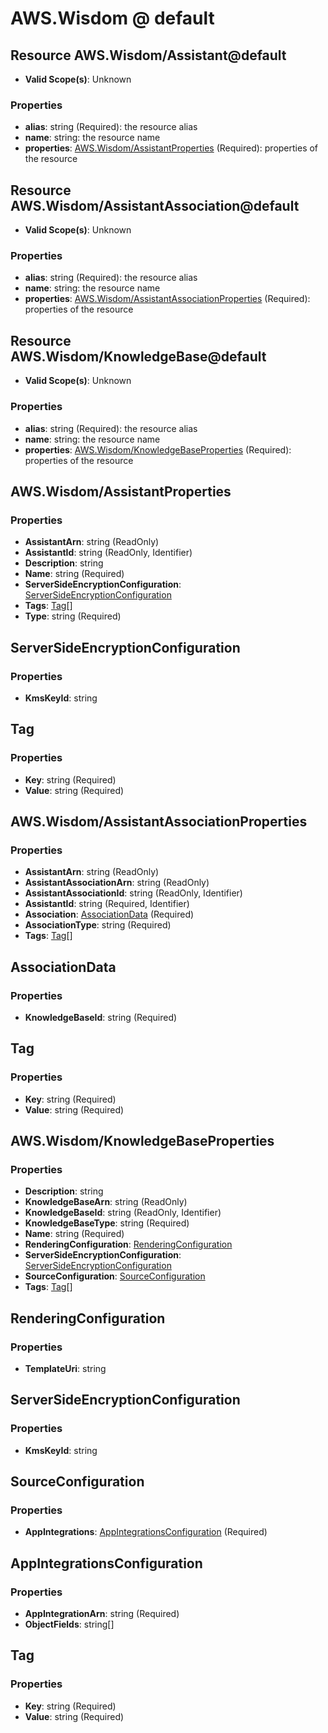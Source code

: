 # AWS.Wisdom @ default

## Resource AWS.Wisdom/Assistant@default
* **Valid Scope(s)**: Unknown
### Properties
* **alias**: string (Required): the resource alias
* **name**: string: the resource name
* **properties**: [AWS.Wisdom/AssistantProperties](#awswisdomassistantproperties) (Required): properties of the resource

## Resource AWS.Wisdom/AssistantAssociation@default
* **Valid Scope(s)**: Unknown
### Properties
* **alias**: string (Required): the resource alias
* **name**: string: the resource name
* **properties**: [AWS.Wisdom/AssistantAssociationProperties](#awswisdomassistantassociationproperties) (Required): properties of the resource

## Resource AWS.Wisdom/KnowledgeBase@default
* **Valid Scope(s)**: Unknown
### Properties
* **alias**: string (Required): the resource alias
* **name**: string: the resource name
* **properties**: [AWS.Wisdom/KnowledgeBaseProperties](#awswisdomknowledgebaseproperties) (Required): properties of the resource

## AWS.Wisdom/AssistantProperties
### Properties
* **AssistantArn**: string (ReadOnly)
* **AssistantId**: string (ReadOnly, Identifier)
* **Description**: string
* **Name**: string (Required)
* **ServerSideEncryptionConfiguration**: [ServerSideEncryptionConfiguration](#serversideencryptionconfiguration)
* **Tags**: [Tag](#tag)[]
* **Type**: string (Required)

## ServerSideEncryptionConfiguration
### Properties
* **KmsKeyId**: string

## Tag
### Properties
* **Key**: string (Required)
* **Value**: string (Required)

## AWS.Wisdom/AssistantAssociationProperties
### Properties
* **AssistantArn**: string (ReadOnly)
* **AssistantAssociationArn**: string (ReadOnly)
* **AssistantAssociationId**: string (ReadOnly, Identifier)
* **AssistantId**: string (Required, Identifier)
* **Association**: [AssociationData](#associationdata) (Required)
* **AssociationType**: string (Required)
* **Tags**: [Tag](#tag)[]

## AssociationData
### Properties
* **KnowledgeBaseId**: string (Required)

## Tag
### Properties
* **Key**: string (Required)
* **Value**: string (Required)

## AWS.Wisdom/KnowledgeBaseProperties
### Properties
* **Description**: string
* **KnowledgeBaseArn**: string (ReadOnly)
* **KnowledgeBaseId**: string (ReadOnly, Identifier)
* **KnowledgeBaseType**: string (Required)
* **Name**: string (Required)
* **RenderingConfiguration**: [RenderingConfiguration](#renderingconfiguration)
* **ServerSideEncryptionConfiguration**: [ServerSideEncryptionConfiguration](#serversideencryptionconfiguration)
* **SourceConfiguration**: [SourceConfiguration](#sourceconfiguration)
* **Tags**: [Tag](#tag)[]

## RenderingConfiguration
### Properties
* **TemplateUri**: string

## ServerSideEncryptionConfiguration
### Properties
* **KmsKeyId**: string

## SourceConfiguration
### Properties
* **AppIntegrations**: [AppIntegrationsConfiguration](#appintegrationsconfiguration) (Required)

## AppIntegrationsConfiguration
### Properties
* **AppIntegrationArn**: string (Required)
* **ObjectFields**: string[]

## Tag
### Properties
* **Key**: string (Required)
* **Value**: string (Required)

